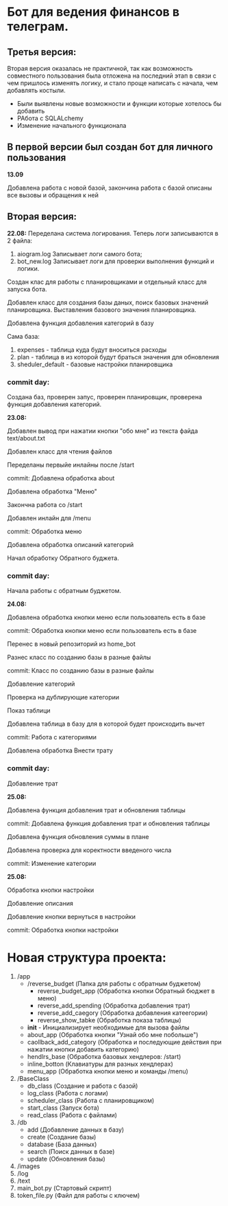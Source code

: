 # Бот для ведения финансов в телеграм.

## Третья версия:

Вторая версия оказалась не практичной, так как возможность совместного пользования была отложена на последний этап в связи с чем пришлось изменять логику, и стало проще написать с начала, чем добавлять костыли.
+ Были выявлены новые возможности и функции которые хотелось бы добавить
+ РАбота с SQLALchemy 
+ Изменение начального функционала

## В первой версии был создан бот для личного пользования

**13.09**

Добавлена работа с новой базой, закончина работа с базой описаны все вызовы и обращения к ней

## Вторая версия:

**22.08:** 
Переделана система логирования. Теперь логи записываются в 2 файла:

1. aiogram.log Записывает логи самого бота;
2. bot_new.log Записывает логи для проверки выполнения функций и логики.

Создан клас для работы с планировщиками и отдельный класс для запуска бота.

Добавлен класс для создания базы даных, поиск базовых значений планировщика. Выставления базового значения планировщика.

Добавлена функция добавления категорий в базу

Сама база:

1. expenses - таблица куда будут вноситься расходы
2. plan - таблица в из которой будут браться значения для обновления
3. sheduler_default - базовые настройки планировщика

### commit day:
Создана баз, проверен запус, проверен планировщик, проверена функция добавления категорий.

**23.08:**

Добавлен вывод при нажатии кнопки "обо мне" из текста файда text/about.txt

Добавлен класс для чтения файлов

Переделаны первыйе инлайны после /start

commit: Добавлена обработка about  

Добавлена обработка "Меню"

Закончна работа со /start

Добавлен инлайн для /menu

commit: Обработка меню

Добавлена обработка описаний категорий

Начал обработку Обратного буджета.

### commit day:
Начала работы с обратным буджетом.

**24.08:**

Добавлена обработка кнопки меню если пользователь есть в базе

commit: Обработка кнопки меню если пользователь есть в базе

Перенес в новый репозиторий из home_bot

Разнес класс по созданию базы в разные файлы

commit: Класс по созданию базы в разные файлы

Добавление категорий

Проверка на дублирующие категории

Показ таблици

Добавлена таблица в базу для в которой будет происходить вычет

commit: Работа с категориями

Добавлена обработка Внести трату

### commit day:
Добавление трат

**25.08:**

Добавлена функция добавления трат и обновления таблицы

commit: Добавлена функция добавления трат и обновления таблицы

Добавлена функция обновления суммы в плане

Добавлена проверка для коректности введеного числа

commit: Изменение категории

**25.08:**

Обработка кнопки настройки

Добавление описания

Добавление кнопки вернуться в настройки

commit: Обработка кнопки настройки

# Новая структура проекта:

1. /app 
    - /reverse_budget (Папка для работы с обратным буджетом)
        - reverse_budget_app (Обработка кнопки Обратный бюджет в меню)
        - reverse_add_spending (Обработка добавления трат)
        - reverse_add_caegory (Обработка добавления катеегории)
        - reverse_show_tabke (Обработка показа таблицы)
    - __init__ - Инициализирует необходимые для вызова файлы
    - about_app (Обработка кнопки "Узнай обо мне побольше")
    - caollback_add_category (Обработка и последующие действия при нажатии кнопки добавить категорию)
    - hendlrs_base (Обработка базовых хендлеров: /start)
    - inline_botton (Клавиатуры для разных хендлерах)
    - menu_app (Обработка кнопки меню и команды /menu)
2. /BaseClass
    - db_class (Создание и работа с базой)
    - log_class (Работа с логами)
    - scheduler_class (Работа с планировщиком)
    - start_class (Запуск бота)
    - read_class (Работа с файлами)
3. /db 
    - add (Добавление данных в базу)
    - create (Создание базы)
    - database (База данных)
    - search (Поиск данных в базе)
    - update (Обновления базы)
4. /images
5. /log
6. /text
7. main_bot.py (Стартовый скрипт)
8. token_file.py (Файл для работы с ключем)


